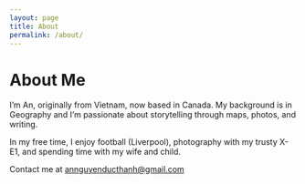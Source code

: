 ```yaml
---
layout: page
title: About
permalink: /about/
---
```


# About Me

I’m An, originally from Vietnam, now based in Canada. My background is in Geography and I’m passionate about storytelling through maps, photos, and writing.

In my free time, I enjoy football (Liverpool), photography with my trusty X-E1, and spending time with my wife and child.

Contact me at annguyenducthanh@gmail.com
